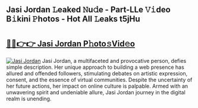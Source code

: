 ## Jasi Jordan 𝙻eaked 𝙽u𝚍e - Part-LLe 𝚅𝚒deo B𝚒kini 𝙿hotos - Hot All 𝙻eaks t5jHu

# <h2><a href="http://ld0s6hz.urlbe.top/?page=Jasi+Jordan">🔗🔗👉👉 Jasi Jordan P𝚑oto𝚜Vid𝚎o</a></h2>

[![Jasi Jordan](https://i.imgur.com/eBuTRDB.gif)](http://ld0s6hz.urlbe.top/?page=Jasi+Jordan)
Jasi Jordan, a multifaceted and provocative person, defies simple description. Her unique approach to building a web presence has allured and offended followers, stimulating debates on artistic expression, consent, and the essence of virtual communities. Despite the uncertainty of her future actions, her impact on online culture is palpable. Armed with an unwavering spirit and undeniable allure, Jasi Jordan journey in the digital realm is unending.
